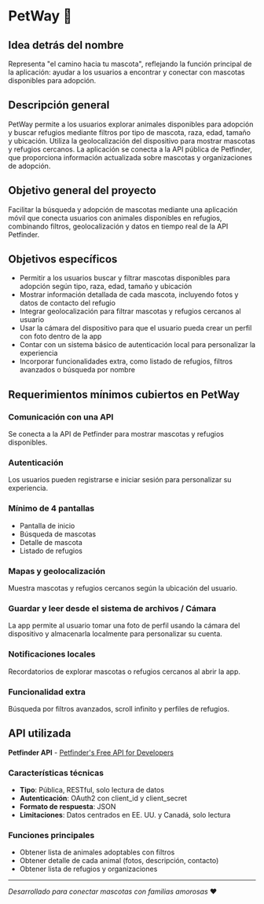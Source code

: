 # PetWay 🐾

## Idea detrás del nombre
Representa "el camino hacia tu mascota", reflejando la función principal de la aplicación: ayudar a los usuarios a encontrar y conectar con mascotas disponibles para adopción.

## Descripción general
PetWay permite a los usuarios explorar animales disponibles para adopción y buscar refugios mediante filtros por tipo de mascota, raza, edad, tamaño y ubicación. Utiliza la geolocalización del dispositivo para mostrar mascotas y refugios cercanos. La aplicación se conecta a la API pública de Petfinder, que proporciona información actualizada sobre mascotas y organizaciones de adopción.

## Objetivo general del proyecto
Facilitar la búsqueda y adopción de mascotas mediante una aplicación móvil que conecta usuarios con animales disponibles en refugios, combinando filtros, geolocalización y datos en tiempo real de la API Petfinder.

## Objetivos específicos

- Permitir a los usuarios buscar y filtrar mascotas disponibles para adopción según tipo, raza, edad, tamaño y ubicación
- Mostrar información detallada de cada mascota, incluyendo fotos y datos de contacto del refugio
- Integrar geolocalización para filtrar mascotas y refugios cercanos al usuario
- Usar la cámara del dispositivo para que el usuario pueda crear un perfil con foto dentro de la app
- Contar con un sistema básico de autenticación local para personalizar la experiencia
- Incorporar funcionalidades extra, como listado de refugios, filtros avanzados o búsqueda por nombre

## Requerimientos mínimos cubiertos en PetWay

### Comunicación con una API
Se conecta a la API de Petfinder para mostrar mascotas y refugios disponibles.

### Autenticación
Los usuarios pueden registrarse e iniciar sesión para personalizar su experiencia.

### Mínimo de 4 pantallas
- Pantalla de inicio
- Búsqueda de mascotas
- Detalle de mascota
- Listado de refugios

### Mapas y geolocalización
Muestra mascotas y refugios cercanos según la ubicación del usuario.

### Guardar y leer desde el sistema de archivos / Cámara
La app permite al usuario tomar una foto de perfil usando la cámara del dispositivo y almacenarla localmente para personalizar su cuenta.

### Notificaciones locales
Recordatorios de explorar mascotas o refugios cercanos al abrir la app.

### Funcionalidad extra
Búsqueda por filtros avanzados, scroll infinito y perfiles de refugios.

## API utilizada

**Petfinder API** - [Petfinder's Free API for Developers](https://www.petfinder.com/developers/)

### Características técnicas
- **Tipo**: Pública, RESTful, solo lectura de datos
- **Autenticación**: OAuth2 con client_id y client_secret
- **Formato de respuesta**: JSON
- **Limitaciones**: Datos centrados en EE. UU. y Canadá, solo lectura

### Funciones principales
- Obtener lista de animales adoptables con filtros
- Obtener detalle de cada animal (fotos, descripción, contacto)
- Obtener lista de refugios y organizaciones

---

*Desarrollado para conectar mascotas con familias amorosas* ❤️